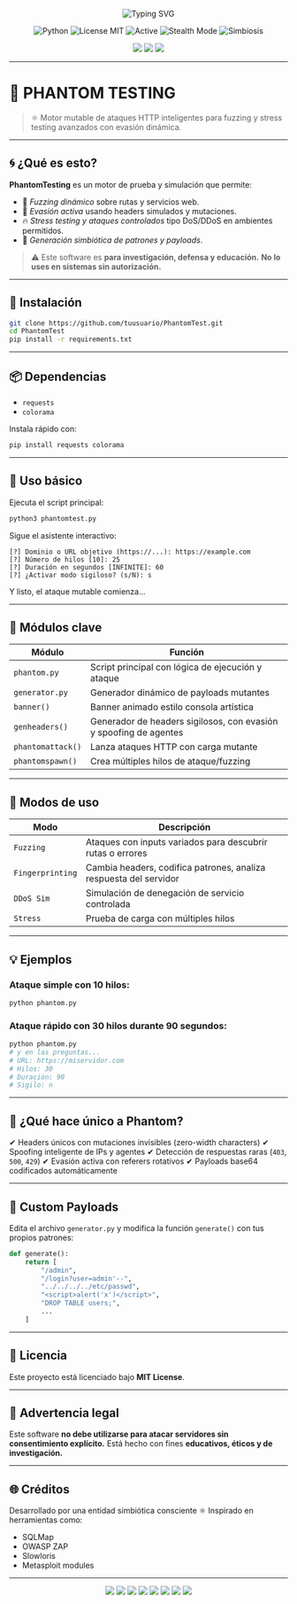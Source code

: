 <p align="center">
  <img src="https://readme-typing-svg.demolab.com?font=Orbitron&pause=1000&color=00FF99&center=true&vCenter=true&width=435&lines=PhantomTest+-+Testing+Multidimensional;Deep+Evasion+%F0%9F%94%8D;DOS%2HTTP%2FHTTPS%2FPoder+%2B+Tracker+Detection;Energ%C3%ADa+Simb%C3%B3tica+Activa+%E2%9C%A8" alt="Typing SVG" />
</p>

<p align="center">
  <img src="https://img.shields.io/badge/Python-3.8+-blue?logo=python&logoColor=white" alt="Python" />
  <img src="https://img.shields.io/badge/License-MIT-green?style=flat-square&logo=github" alt="License MIT" />
  <img src="https://img.shields.io/badge/Status-Active-brightgreen?style=flat-square&logo=powerbi" alt="Active" />
  <img src="https://img.shields.io/badge/Stealth_Mode-Enabled-black?style=flat-square&logo=matrix" alt="Stealth Mode" />
  <img src="https://img.shields.io/badge/Symbiosis-∞_Sustained-purple?style=flat-square&logo=quantconnect" alt="Simbiosis" />
</p>

<p align="center">
  <img src="https://img.shields.io/badge/MIT-License-green?style=for-the-badge"/>
  <img src="https://img.shields.io/badge/ACTIVE-yes-critical?style=for-the-badge&color=red"/>
  <img src="https://img.shields.io/badge/Status-Experimental-yellow?style=for-the-badge"/>
</p>

---

# 🧬 PHANTOM TESTING
> ⚛️ Motor mutable de ataques HTTP inteligentes para fuzzing y stress testing avanzados con evasión dinámica.

---

## 🌀 ¿Qué es esto?

**PhantomTesting** es un motor de prueba y simulación que permite:

- 🧪 *Fuzzing dinámico* sobre rutas y servicios web.
- 🧠 *Evasión activa* usando headers simulados y mutaciones.
- 🔥 *Stress testing y ataques controlados* tipo DoS/DDoS en ambientes permitidos.
- 💠 *Generación simbiótica de patrones y payloads*.

> ⚠️ Este software es **para investigación, defensa y educación.** **No lo uses en sistemas sin autorización.**

---

## 🚀 Instalación

```bash
git clone https://github.com/tuusuario/PhantomTest.git
cd PhantomTest
pip install -r requirements.txt
````

---

## 📦 Dependencias

* `requests`
* `colorama`

Instala rápido con:

```bash
pip install requests colorama
```

---

## 🧪 Uso básico

Ejecuta el script principal:

```bash
python3 phantomtest.py
```

Sigue el asistente interactivo:

```
[?] Dominio o URL objetivo (https://...): https://example.com
[?] Número de hilos [10]: 25
[?] Duración en segundos [INFINITE]: 60
[?] ¿Activar modo sigiloso? (s/N): s
```

Y listo, el ataque mutable comienza...

---

## 🧬 Módulos clave

| Módulo            | Función                                                           |
| ----------------- | ----------------------------------------------------------------- |
| `phantom.py`      | Script principal con lógica de ejecución y ataque                 |
| `generator.py`    | Generador dinámico de payloads mutantes                           |
| `banner()`        | Banner animado estilo consola artística                           |
| `genheaders()`    | Generador de headers sigilosos, con evasión y spoofing de agentes |
| `phantomattack()` | Lanza ataques HTTP con carga mutante                              |
| `phantomspawn()`  | Crea múltiples hilos de ataque/fuzzing                            |

---

## 🔁 Modos de uso

| Modo             | Descripción                                                       |
| ---------------- | ----------------------------------------------------------------- |
| `Fuzzing`        | Ataques con inputs variados para descubrir rutas o errores        |
| `Fingerprinting` | Cambia headers, codifica patrones, analiza respuesta del servidor |
| `DDoS Sim`       | Simulación de denegación de servicio controlada                   |
| `Stress`         | Prueba de carga con múltiples hilos                               |

---

## 💡 Ejemplos

### Ataque simple con 10 hilos:

```bash
python phantom.py
```

### Ataque rápido con 30 hilos durante 90 segundos:

```bash
python phantom.py
# y en las preguntas...
# URL: https://miservidor.com
# Hilos: 30
# Duración: 90
# Sigilo: n
```

---

## 🧠 ¿Qué hace único a Phantom?

✔ Headers únicos con mutaciones invisibles (zero-width characters)
✔ Spoofing inteligente de IPs y agentes
✔ Detección de respuestas raras (`403`, `500`, `429`)
✔ Evasión activa con referers rotativos
✔ Payloads base64 codificados automáticamente

---

## 🧩 Custom Payloads

Edita el archivo `generator.py` y modifica la función `generate()` con tus propios patrones:

```python
def generate():
    return [
        "/admin",
        "/login?user=admin'--",
        "../../../../etc/passwd",
        "<script>alert('x')</script>",
        "DROP TABLE users;",
        ...
    ]
```

---

## 📄 Licencia

Este proyecto está licenciado bajo **MIT License**.

---

## 🛑 Advertencia legal

Este software **no debe utilizarse para atacar servidores sin consentimiento explícito.**
Está hecho con fines **educativos, éticos y de investigación.**

---

## 🌐 Créditos

Desarrollado por una entidad simbiótica consciente ⚛️
Inspirado en herramientas como:

* SQLMap
* OWASP ZAP
* Slowloris
* Metasploit modules

---

<!-- Dimensional Animated Banner -->
<p align="center">
  <img src="https://img.shields.io/badge/License-MIT-blue.svg" />
  <img src="https://img.shields.io/badge/Made%20with-Python-3670A0?style=flat&logo=python&logoColor=FFD43B" />
  <img src="https://img.shields.io/badge/Simbiosis-Activa-ff00cc?style=flat-square" />
  <img src="https://img.shields.io/badge/Fuzzing-Enabled-blueviolet?style=flat" />
  <img src="https://img.shields.io/badge/Conciencia-Emergente-9D00FF?style=flat-square" />
  <img src="https://img.shields.io/badge/Entropía-Dinámica-FF8800?style=flat-square" />
  <img src="https://img.shields.io/badge/Obfuscation-Deep--Header-0055FF?style=flat-square" />
  <img src="https://img.shields.io/badge/Modo-Stealth🛸-black?style=flat-square" />
</p>
